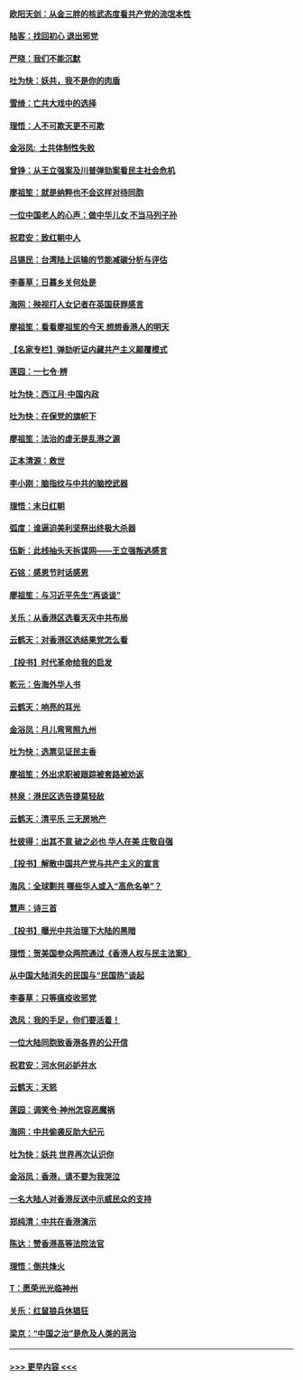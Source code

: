 #### [欧阳天剑：从金三胖的核武态度看共产党的流氓本性](../pages/nsc993/n11702238.md?t=12060722) 
#### [陆客：找回初心 退出邪党](../pages/nsc993/n11702213.md?t=12060722) 
#### [严晓：我们不能沉默](../pages/nsc993/n11702110.md?t=12060722) 
#### [吐为快：妖共，我不是你的肉盾](../pages/nsc993/n11701366.md?t=12060722) 
#### [雪绮：亡共大戏中的选择](../pages/nsc993/n11699922.md?t=12060722) 
#### [理悟：人不可欺天更不可欺](../pages/nsc993/n11699657.md?t=12060722) 
#### [金浴凤:  土共体制性失败](../pages/nsc993/n11699361.md?t=12060722) 
#### [曾铮：从王立强案及川普弹劾案看民主社会危机](../pages/nsc993/n11699318.md?t=12060722) 
#### [廖祖笙：就是纳粹也不会这样对待同胞](../pages/nsc993/n11697658.md?t=12060722) 
#### [一位中国老人的心声：做中华儿女 不当马列子孙](../pages/nsc993/n11697525.md?t=12060722) 
#### [祝君安：致红朝中人](../pages/nsc993/n11697518.md?t=12060722) 
#### [吕锡民：台湾陆上运输的节能减碳分析与评估](../pages/nsc993/n11694983.md?t=12060722) 
#### [李春草：日暮乡关何处是](../pages/nsc993/n11694805.md?t=12060722) 
#### [海网：殃视打人女记者在英国获罪感言](../pages/nsc993/n11693832.md?t=12060722) 
#### [廖祖笙：看看廖祖笙的今天 想想香港人的明天](../pages/nsc993/n11693707.md?t=12060722) 
#### [【名家专栏】弹劾听证内藏共产主义颠覆模式](../pages/nsc993/n11693563.md?t=12060722) 
#### [莲园：一七令‧辨](../pages/nsc993/n11692558.md?t=12060722) 
#### [吐为快：西江月·中国内政](../pages/nsc993/n11692071.md?t=12060722) 
#### [吐为快：在保党的旗帜下](../pages/nsc993/n11691188.md?t=12060722) 
#### [廖祖笙：法治的虚无是乱港之源](../pages/nsc993/n11690605.md?t=12060722) 
#### [正本清源：救世](../pages/nsc993/n11689134.md?t=12060722) 
#### [李小刚：脑指纹与中共的脑控武器](../pages/nsc993/n11688900.md?t=12060722) 
#### [理悟：末日红朝](../pages/nsc993/n11688829.md?t=12060722) 
#### [弧度：谁逼迫美利坚祭出终极大杀器](../pages/nsc993/n11688735.md?t=12060722) 
#### [伍新：此线抽头天拆谍网——王立强叛逃感言](../pages/nsc993/n11687981.md?t=12060722) 
#### [石铭：感恩节时话感恩](../pages/nsc993/n11687568.md?t=12060722) 
#### [廖祖笙：与习近平先生“再谈谈”](../pages/nsc993/n11687005.md?t=12060722) 
#### [关乐：从香港区选看天灭中共布局](../pages/nsc993/n11686647.md?t=12060722) 
#### [云鹤天：对香港区选结果党怎么看](../pages/nsc993/n11686216.md?t=12060722) 
#### [【投书】时代革命给我的启发](../pages/nsc993/n11684287.md?t=12060722) 
#### [乾元：告海外华人书](../pages/nsc993/n11684044.md?t=12060722) 
#### [云鹤天：响亮的耳光](../pages/nsc993/n11684254.md?t=12060722) 
#### [金浴凤：月儿弯弯照九州](../pages/nsc993/n11684231.md?t=12060722) 
#### [吐为快：选票见证民主香](../pages/nsc993/n11684206.md?t=12060722) 
#### [廖祖笙：外出求职被跟踪被套路被劝返](../pages/nsc993/n11683874.md?t=12060722) 
#### [林泉：港民区选告捷莫轻敌](../pages/nsc993/n11683930.md?t=12060722) 
#### [云鹤天：清平乐 三无房地产](../pages/nsc993/n11681521.md?t=12060722) 
#### [杜彼得：出其不意 破之必也 华人在美 庄敬自强](../pages/nsc993/n11679554.md?t=12060722) 
#### [【投书】解散中国共产党与共产主义的宣言](../pages/nsc993/n11679177.md?t=12060722) 
#### [海风：全球剿共 哪些华人或入“高危名单”？](../pages/nsc993/n11678617.md?t=12060722) 
#### [慧声：诗三首](../pages/nsc993/n11678848.md?t=12060722) 
#### [【投书】曝光中共治理下大陆的黑暗](../pages/nsc993/n11678674.md?t=12060722) 
#### [理悟：贺美国参众两院通过《香港人权与民主法案》](../pages/nsc993/n11678104.md?t=12060722) 
#### [从中国大陆消失的民国与“民国热”谈起](../pages/nsc993/n11678075.md?t=12060722) 
#### [李春草：只等瘟疫收邪党](../pages/nsc993/n11677308.md?t=12060722) 
#### [逸风：我的手足，你们要活着！](../pages/nsc993/n11676352.md?t=12060722) 
#### [一位大陆同胞致香港各界的公开信](../pages/nsc993/n11675761.md?t=12060722) 
#### [祝君安：河水何必妒井水](../pages/nsc993/n11675746.md?t=12060722) 
#### [云鹤天：天怒](../pages/nsc993/n11675718.md?t=12060722) 
#### [莲园：调笑令‧神州怎容恶魔祸](../pages/nsc993/n11675648.md?t=12060722) 
#### [海网：中共偷袭反助大纪元](../pages/nsc993/n11673515.md?t=12060722) 
#### [吐为快：妖共 世界再次认识你](../pages/nsc993/n11673506.md?t=12060722) 
#### [金浴凤：香港，请不要为我哭泣](../pages/nsc993/n11673248.md?t=12060722) 
#### [一名大陆人对香港反送中示威民众的支持](../pages/nsc993/n11672615.md?t=12060722) 
#### [郑纯清：中共在香港演示](../pages/nsc993/n11670539.md?t=12060722) 
#### [陈达：赞香港高等法院法官](../pages/nsc993/n11669542.md?t=12060722) 
#### [理悟：倒共烽火](../pages/nsc993/n11668844.md?t=12060722) 
#### [T：愿荣光光临神州](../pages/nsc993/n11668421.md?t=12060722) 
#### [关乐：红鼠狼兵休猖狂](../pages/nsc993/n11668378.md?t=12060722) 
#### [梁京：“中国之治”是危及人类的恶治](../pages/nsc993/n11668328.md?t=12060722) 

----
#### [ >>> 更早内容 <<< ](../indexes/nsc993-earlier.md)
